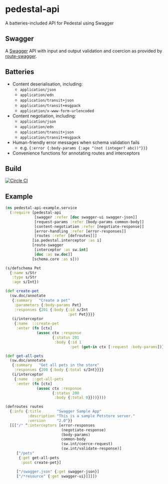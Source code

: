 # pedestal-api
A batteries-included API for Pedestal using Swagger

## Swagger
A [Swagger](http://swagger.io) API with input and output validation and coercion as provided by [route-swagger](https://github.com/frankiesardo/route-swagger).

## Batteries
* Content deserialisation, including:
  * `application/json`
  * `application/edn`
  * `application/transit+json`
  * `application/transit+msgpack`
  * `application/x-www-form-urlencoded`
* Content negotiation, including:
  * `application/json`
  * `application/edn`
  * `application/transit+json`
  * `application/transit+msgpack`
* Human-friendly error messages when schema validation fails
  * e.g. `{:error {:body-params {:age "(not (integer? abc))"}}}`
* Convenience functions for annotating routes and interceptors

## Build
[![Circle CI](https://circleci.com/gh/oliyh/pedestal-api.svg?style=svg)](https://circleci.com/gh/oliyh/pedestal-api)

## Example

```clojure
(ns pedestal-api-example.service
  (:require [pedestal-api
             [swagger :refer [doc swagger-ui swagger-json]]
             [request-params :refer [body-params common-body]]
             [content-negotiation :refer [negotiate-response]]
             [error-handling :refer [error-responses]]
             [routes :refer [defroutes]]]
            [io.pedestal.interceptor :as i]
            [route-swagger
             [interceptor :as sw.int]
             [doc :as sw.doc]]
            [schema.core :as s]))

(s/defschema Pet
  {:name s/Str
   :type s/Str
   :age s/Int})

(def create-pet
  (sw.doc/annotate
   {:summary   "Create a pet"
    :parameters {:body-params Pet}
    :responses {201 {:body {:id s/Int
                            :pet Pet}}}}
   (i/interceptor
    {:name  ::create-pet
     :enter (fn [ctx]
              (assoc ctx :response
                     {:status 201
                      :body {:id 1
                             :pet (get-in ctx [:request :body-params])}}))})))

(def get-all-pets
  (sw.doc/annotate
   {:summary   "Get all pets in the store"
    :responses {200 {:body {:total s/Int}}}}
   (i/interceptor
    {:name  ::get-all-pets
     :enter (fn [ctx]
              (assoc ctx :response
                     {:status 200
                      :body {:total 0}}))})))

(defroutes routes
  {:info {:title       "Swagger Sample App"
          :description "This is a sample Petstore server."
          :version     "2.0"}}
  [[["/" ^:interceptors [error-responses
                         (negotiate-response)
                         (body-params)
                         common-body
                         (sw.int/coerce-request)
                         (sw.int/validate-response)]
     ["/pets"
      {:get get-all-pets
       :post create-pet}]

     ["/swagger.json" {:get swagger-json}]
     ["/*resource" {:get swagger-ui}]]]])

```
